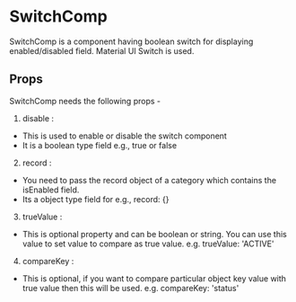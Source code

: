 # SwitchComp

SwitchComp is a component having boolean switch for displaying enabled/disabled field. Material UI Switch is used.

## Props

SwitchComp needs the following props -

1. disable :

- This is used to enable or disable the switch component
- It is a boolean type field e.g., true or false

2. record :

- You need to pass the record object of a category which contains the isEnabled field.
- Its a object type field for e.g.,
  record: {}

3. trueValue :

- This is optional property and can be boolean or string. You can use this value to set value to compare as true value.
  e.g. trueValue: 'ACTIVE'

4. compareKey :

- This is optional, if you want to compare particular object key value with true value then this will be used.
  e.g. compareKey: 'status'
